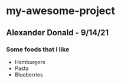 # my-awesome-project

## Alexander Donald - 9/14/21

### Some foods that I like
* Hamburgers
* Pasta
* Blueberries
